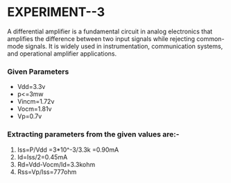 # EXPERIMENT--3

A differential amplifier is a fundamental circuit in analog electronics that amplifies the difference between two input signals while rejecting common-mode signals. It is widely used in instrumentation, communication systems, and operational amplifier applications.

### Given Parameters
* Vdd=3.3v
* p<=3mw
* Vincm=1.72v
* Vocm=1.81v
* Vp=0.7v

### Extracting parameters from the given values are:-
1. Iss=P/Vdd
=3*10^-3/3.3k
=0.90mA
2. Id=Iss/2=0.45mA
3. Rd=Vdd-Vocm/Id=3.3kohm
4. Rss=Vp/Iss=777ohm
   
